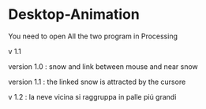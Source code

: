 # Desktop-Animation
You need to open All the two program in Processing

v 1.1

version 1.0 : snow and link between mouse and near snow

version 1.1 : the linked snow is attracted by the cursore

v 1.2 : la neve vicina si raggruppa in palle piú grandi

